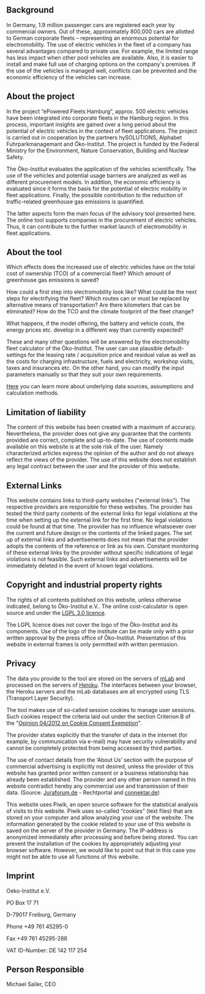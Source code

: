 ## Background

In Germany, 1.9 million passenger cars are registered each year by commercial owners. Out of these, approximately 800,000 cars are allotted to German corporate fleets – representing an enormous potential for electromobility. The use of electric vehicles in the fleet of a company has several advantages compared to private use. For example, the limited range has less impact when other pool vehicles are available. Also, it is easier to install and make full use of charging options on the company's premises. If the use of the vehicles is managed well, conflicts can be prevented and the economic efficiency of the vehicles can increase. 

## About the project

In the project “ePowered Fleets Hamburg”, approx. 500 electric vehicles have been integrated into corporate fleets in the Hamburg region. In this process, important insights are gained over a long period about the potential of electric vehicles in the context of fleet applications. The project is carried out in cooperation by the partners hySOLUTIONS, Alphabet Fuhrparkmanagemant and Öko-Institut. The project is funded by the Federal Ministry for the Environment, Nature Conservation, Building and Nuclear Safety. 

The Öko-Institut evaluates the application of the vehicles scientifically. The use of the vehicles and potential usage barriers are analyzed as well as different procurement models. In addition, the economic efficiency is evaluated since it forms the basis for the potential of electric mobility in fleet applications. Finally, the possible contribution to the reduction of traffic-related greenhouse gas emissions is quantified. 

The latter aspects form the main focus of the advisory tool presented here. The online tool supports companies in the procurement of electric vehicles. Thus, it can contribute to the further market launch of electromobility in fleet applications. 

## About the tool

Which effects does the increased use of electric vehicles have on the total cost of ownership (TCO) of a commercial fleet? Which amount of greenhouse gas emissions is saved? 

How could a first step into electromobility look like? What could be the next steps for electrifying the fleet? Which routes can or must be replaced by alternative means of transportation? Are there kilometers that can be eliminated? How do the TCO and the climate footprint of the fleet change? 

What happens, if the model offering, the battery and vehicle costs, the energy prices etc. develop in a different way than currently expected? 

These and many other questions will be answered by the electromobility fleet calculator of the Öko-Institut. The user can use plausible default-settings for the leasing rate / acquisition price and residual value as well as the costs for charging infrastructure, fuels and electricity, workshop visits, taxes and insurances etc. On the other hand, you can modify the input parameters manually so that they suit your own requirements.

[Here](http://elektromobilitaethamburg.de/laufende-projekte/flottenprojekte/epowered-fleets-hamburg/documentation/) you can learn more about underlying data sources, assumptions and calculation methods.

## Limitation of liability

The content of this website has been created with a maximum of accuracy. Nevertheless, the provider does not give any guarantee that the contents provided are correct, complete and up-to-date. The use of contents made available on this website is at the sole risk of the user. Namely characterized articles express the opinion of the author and do not always reflect the views of the provider. The use of this website does not establish any legal contract between the user and the provider of this website.

## External Links

This website contains links to third-party websites ("external links"). The respective providers are responsible for these websites. The provider has tested the third party contents of the external links for legal violations at the time when setting up the external link for the first time. No legal violations could be found at that time. The provider has no influence whatsoever over the current and future design or the contents of the linked pages. The set up of external links and advertisements does not mean that the provider adopts the contents of the reference or link as his own. Constant monitoring of these external links by the provider without specific indications of legal violations is not feasible. Such external links and advertisements will be immediately deleted in the event of known legal violations. 

## Copyright and industrial property rights

The rights of all contents published on this website, unless otherwise indicated, belong to Öko-Institut e.V.. The online cost-calculator is open source and under the [LGPL 3.0 licence](http://www.gnu.org/licenses/lgpl-3.0.de.html).

The LGPL licence does not cover the logo of the Öko-Institut and its components. Use of the logo of the institute can be made only with a prior written approval by the press office of Öko-Institut. Presentation of this website in external frames is only permitted with written permission. 

## Privacy

The data you provide to the tool are stored on the servers of [mLab](https://mlab.com/) and processed on the servers of [Heroku](http://heroku.com/). The interfaces between your browser, the Heroku servers and the mLab databases are all encrypted using TLS (Transport Layer Security).

The tool makes use of so-called session cookies to manage user sessions. Such cookies respect the criteria laid out under the section Criterion B of the "[Opinion 04/2012 on Cookie Consent Exemption](http://ec.europa.eu/justice/data-protection/article-29/documentation/opinion-recommendation/files/2012/wp194_en.pdf)".

The provider states explicitly that the transfer of data in the internet (for example, by communication via e-mail) may have security vulnerability and cannot be completely protected from being accessed by third parties. 

The use of contact details from the ‘About Us’ section with the purpose of commercial advertising is explicitly not desired, unless the provider of this website has granted prior written consent or a business relationship has already been established. The provider and any other person named in this website contradict hereby any commercial use and transmission of their data. (Source: [Juraforum.de](http://juraforum.de) - Rechtportal and [connektar.de](http://www.connektar.de)) 

This website uses Piwik, an open source software for the statistical analysis of visits to this website. Piwik uses so-called “cookies” (text files) that are stored on your computer and allow analyzing your use of the website. The information generated by the cookie related to your use of this website is saved on the server of the provider in Germany. The IP-address is anonymized immediately after processing and before being stored. You can prevent the installation of the cookies by appropriately adjusting your browser software. However, we would like to point out that in this case you might not be able to use all functions of this website. 

## Imprint

Oeko-Institut e.V.

PO Box 17 71

D-79017 Freiburg, Germany

Phone +49 761 45295-0

Fax +49 761 45295-288 

VAT ID-Number: DE 142 117 254 

## Person Responsible

Michael Sailer, CEO	